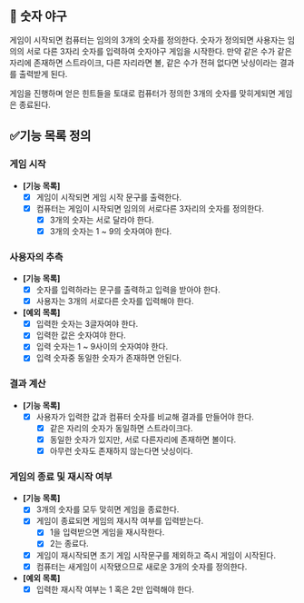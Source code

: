 ## 🚀 숫자 야구

게임이 시작되면 컴퓨터는 임의의 3개의 숫자를 정의한다.
숫자가 정의되면 사용자는 임의의 서로 다른 3자리 숫자를 입력하여 숫자야구 게임을 시작한다.
만약 같은 수가 같은자리에 존재하면 스트라이크, 다른 자리라면 볼, 같은 수가 전혀 없다면
낫싱이라는 결과를 출력받게 된다.

게임을 진행하며 얻은 힌트들을 토대로 컴퓨터가 정의한 3개의 숫자를 맞히게되면 게임은 종료된다.

## ✅기능 목록 정의

### 게임 시작

- **[기능 목록]**
    - [x] 게임이 시작되면 게임 시작 문구를 출력한다.
    - [X] 컴퓨터는 게임이 시작되면 임의의 서로다른 3자리의 숫자를 정의한다.
        - [X] 3개의 숫자는 서로 달라야 한다.
        - [X] 3개의 숫자는 1 ~ 9의 숫자여야 한다.

### 사용자의 추측

- **[기능 목록]**
    - [X] 숫자를 입력하라는 문구를 출력하고 입력을 받아야 한다.
    - [X] 사용자는 3개의 서로다른 숫자를 입력해야 한다.

- **[예외 목록]**
    - [X] 입력한 숫자는 3글자여야 한다.
    - [X] 입력한 값은 숫자여야 한다.
    - [X] 입력 숫자는 1 ~ 9사이의 숫자여야 한다.
    - [X] 입력 숫자중 동일한 숫자가 존재하면 안된다.

### 결과 계산

- **[기능 목록]**
    - [x] 사용자가 입력한 값과 컴퓨터 숫자를 비교해 결과를 만들어야 한다.
        - [x] 같은 자리의 숫자가 동일하면 스트라이크다.
        - [x] 동일한 숫자가 있지만, 서로 다른자리에 존재하면 볼이다.
        - [x] 아무런 숫자도 존재하지 않는다면 낫싱이다.

### 게임의 종료 및 재시작 여부

- **[기능 목록]**
    - [x] 3개의 숫자를 모두 맞히면 게임을 종료한다.
    - [x] 게임이 종료되면 게임의 재시작 여부를 입력받는다.
        - [x] 1을 입력받으면 게임을 재시작한다.
        - [x] 2는 종료다.
    - [X] 게임이 재시작되면 초기 게임 시작문구를 제외하고 즉시 게임이 시작된다.
    - [x] 컴퓨터는 새게임이 시작됐으므로 새로운 3개의 숫자를 정의한다.

- **[예외 목록]**
  - [x] 입력한 재시작 여부는 1 혹은 2만 입력해야 한다.
